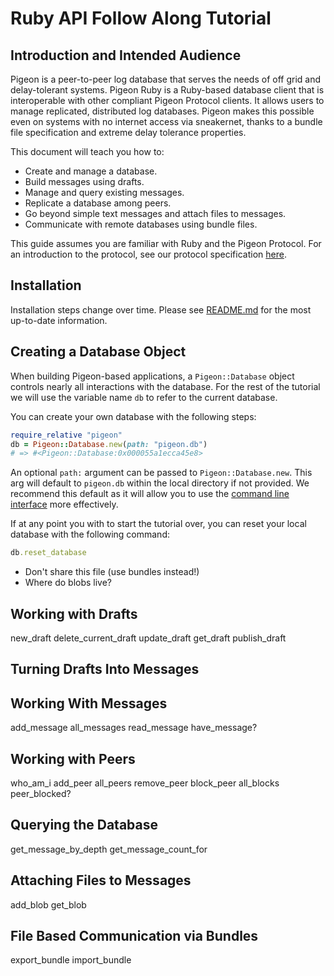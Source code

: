 # Ruby API Follow Along Tutorial

## Introduction and Intended Audience

Pigeon is a peer-to-peer log database that serves the needs of off grid and delay-tolerant systems.
Pigeon Ruby is a Ruby-based database client that is interoperable with other compliant Pigeon Protocol clients.
It allows users to manage replicated, distributed log databases. Pigeon makes this possible even on systems with no internet access via sneakernet, thanks to a bundle file specification and extreme delay tolerance properties.

This document will teach you how to:

 * Create and manage a database.
 * Build messages using drafts.
 * Manage and query existing messages.
 * Replicate a database among peers.
 * Go beyond simple text messages and attach files to messages.
 * Communicate with remote databases using bundle files.

This guide assumes you are familiar with Ruby and the Pigeon Protocol. For an introduction to the protocol, see our protocol specification [here](https://tildegit.org/PigeonProtocolConsortium/protocol_spec).

## Installation

Installation steps change over time. Please see [README.md](README.md) for the most up-to-date information.

## Creating a Database Object

When building Pigeon-based applications, a `Pigeon::Database` object controls nearly all interactions with the database.
For the rest of the tutorial we will use the variable name `db` to refer to the current database.

You can create your own database with the following steps:

```ruby
require_relative "pigeon"
db = Pigeon::Database.new(path: "pigeon.db")
# => #<Pigeon::Database:0x000055a1ecca45e8>
```

An optional `path:` argument can be passed to `Pigeon::Database.new`. This arg will default to `pigeon.db` within the local directory if not provided. We recommend this default as it will allow you to use the [command line interface](cli_tutorial.md) more effectively.

If at any point you with to start the tutorial over, you can reset your local database with the following command:

```ruby
db.reset_database
```

 - Don't share this file (use bundles instead!)
 - Where do blobs live?

## Working with Drafts
new_draft
delete_current_draft
update_draft
get_draft
publish_draft

## Turning Drafts Into Messages

## Working With Messages
add_message
all_messages
read_message
have_message?

## Working with Peers
who_am_i
add_peer
all_peers
remove_peer
block_peer
all_blocks
peer_blocked?

## Querying the Database
get_message_by_depth
get_message_count_for

## Attaching Files to Messages
add_blob
get_blob

## File Based Communication via Bundles
export_bundle
import_bundle


